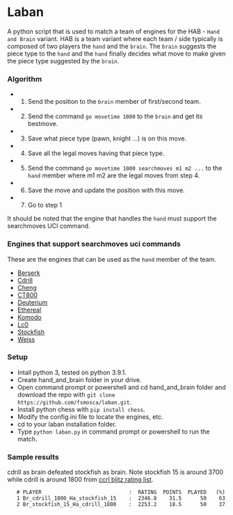 # Laban
A python script that is used to match a team of engines for the HAB - `Hand and Brain` variant. HAB is a team variant where each team / side typically is composed of two players the `hand` and the `brain`. The `brain` suggests the piece type to the `hand` and the `hand` finally decides what move to make given the piece type suggested by the `brain`.

### Algorithm
* 1. Send the position to the `brain` member of first/second team.
* 2. Send the command `go movetime 1000` to the `brain` and get its bestmove.
* 3. Save what piece type (pawn, knight ...) is on this move.
* 4. Save all the legal moves having that piece type.
* 5. Send the command `go movetime 1000 searchmoves m1 m2 ...` to the `hand` member where m1 m2 are the legal moves from step 4.
* 6. Save the move and update the position with this move.
* 7. Go to step 1

It should be noted that the engine that handles the `hand` must support the searchmoves UCI command.

### Engines that support searchmoves uci commands
These are the engines that can be used as the `hand` member of the team.

* [Berserk](https://github.com/jhonnold/berserk/releases)
* [Cdrill](https://sites.google.com/view/cdrill/download)
* [Cheng](https://github.com/kmar/cheng4/releases)
* [CT800](https://www.ct800.net/download.htm)
* [Deuterium](https://sites.google.com/view/deuterium-chess/download/engines/chess)  
* [Ethereal](https://github.com/AndyGrant/Ethereal/releases)
* [Komodo](https://komodochess.com/)
* [Lc0](https://github.com/LeelaChessZero/lc0/releases)
* [Stockfish](https://stockfishchess.org/download/)
* [Weiss](https://github.com/TerjeKir/weiss/releases)

### Setup
* Intall python 3, tested on python 3.9.1.
* Create hand_and_brain folder in your drive.
* Open command prompt or powershell and cd hand_and_brain folder and download the repo with `git clone https://github.com/fsmosca/laban.git`.
* Install python chess with `pip install chess`.
* Modify the config.ini file to locate the engines, etc.
* cd to your laban installation folder.
* Type `python laban.py` in command prompt or powershell to run the match.

### Sample results

cdrill as brain defeated stockfish as brain. Note stockfish 15 is around 3700 while cdrill is around 1800 from [ccrl blitz rating list](https://ccrl.chessdom.com/ccrl/404/rating_list_all.html).

```
   # PLAYER                            :  RATING  POINTS  PLAYED   (%)
   1 Br_cdrill_1800_Ha_stockfish_15    :  2346.8    31.5      50    63
   2 Br_stockfish_15_Ha_cdrill_1800    :  2253.2    18.5      50    37
```
